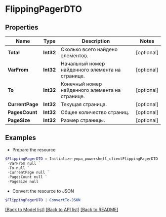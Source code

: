 # FlippingPagerDTO
## Properties

Name | Type | Description | Notes
------------ | ------------- | ------------- | -------------
**Total** | **Int32** | Сколько всего найдено элементов. | [optional] 
**VarFrom** | **Int32** | Начальный номер найденного элемента на странице. | [optional] 
**To** | **Int32** | Конечный номер найденного элемента на странице. | [optional] 
**CurrentPage** | **Int32** | Текущая страница. | [optional] 
**PagesCount** | **Int32** | Общее количество страниц. | [optional] 
**PageSize** | **Int32** | Размер страницы. | [optional] 

## Examples

- Prepare the resource
```powershell
$FlippingPagerDTO = Initialize-ympa_powershell_clientFlippingPagerDTO  -Total null `
 -VarFrom null `
 -To null `
 -CurrentPage null `
 -PagesCount null `
 -PageSize null
```

- Convert the resource to JSON
```powershell
$FlippingPagerDTO | ConvertTo-JSON
```

[[Back to Model list]](../README.md#documentation-for-models) [[Back to API list]](../README.md#documentation-for-api-endpoints) [[Back to README]](../README.md)

